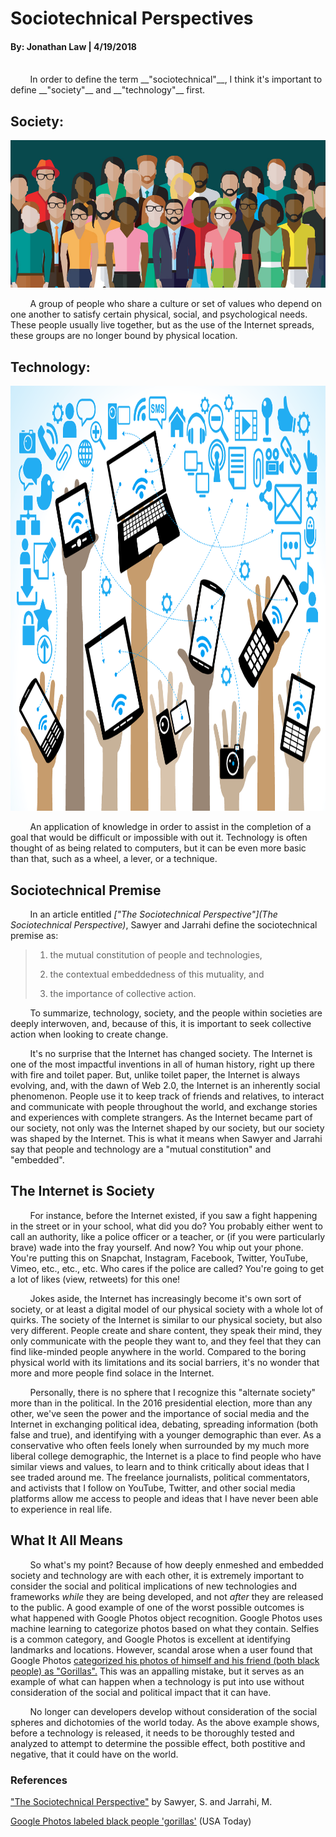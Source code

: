 <style media="screen" type="text/css">
img.resize {
  width: 960px;
  height: 680px;
}
</style>
# Sociotechnical Perspectives
#### By: Jonathan Law | 4/19/2018
<br>
&nbsp;&nbsp;&nbsp;&nbsp;&nbsp;&nbsp;&nbsp;&nbsp;In order to define the term __"sociotechnical"__, I think it's important to define __"society"__ and __"technology"__ first.

## Society:

![society](../files/Society.jpg "What is a Society?")

&nbsp;&nbsp;&nbsp;&nbsp;&nbsp;&nbsp;&nbsp;&nbsp;A group of people who share a culture or set of values who depend on one another to satisfy certain physical, social, and psychological needs. These people usually live together, but as the use of the Internet spreads, these groups are no longer bound by physical location.

## Technology:

<img class="resize" src="../files/Technology.png" alt="technology" title="What is Technology?">

&nbsp;&nbsp;&nbsp;&nbsp;&nbsp;&nbsp;&nbsp;&nbsp;An application of knowledge in order to assist in the completion of a goal that would be difficult or impossible with out it. Technology is often thought of as being related to computers, but it can be even more basic than that, such as a wheel, a lever, or a technique.

## Sociotechnical Premise
&nbsp;&nbsp;&nbsp;&nbsp;&nbsp;&nbsp;&nbsp;&nbsp;In an article entitled *["The Sociotechnical Perspective"](The Sociotechnical Perspective)*, Sawyer and Jarrahi define the sociotechnical premise as:

> 1) the mutual constitution of people and technologies,
>
>2) the contextual embeddedness of this mutuality, and
>
>3) the importance of collective action.

&nbsp;&nbsp;&nbsp;&nbsp;&nbsp;&nbsp;&nbsp;&nbsp;To summarize, technology, society, and the people within societies are deeply interwoven, and, because of this, it is important to seek collective action when looking to create change.

&nbsp;&nbsp;&nbsp;&nbsp;&nbsp;&nbsp;&nbsp;&nbsp;It's no surprise that the Internet has changed society. The Internet is one of the most impactful inventions in all of human history, right up there with fire and toilet paper. But, unlike toilet paper, the Internet is always evolving, and, with the dawn of Web 2.0, the Internet is an inherently social phenomenon. People use it to keep track of friends and relatives, to interact and communicate with people throughout the world, and exchange stories and experiences with complete strangers. As the Internet became part of our society, not only was the Internet shaped by our society, but our society was shaped by the Internet. This is what it means when Sawyer and Jarrahi say that people and technology are a "mutual constitution" and "embedded".

## The Internet is Society

&nbsp;&nbsp;&nbsp;&nbsp;&nbsp;&nbsp;&nbsp;&nbsp;For instance, before the Internet existed, if you saw a fight happening in the street or in your school, what did you do? You probably either went to call an authority, like a police officer or a teacher, or (if you were particularly brave) wade into the fray yourself. And now? You whip out your phone. You're putting this on Snapchat, Instagram, Facebook, Twitter, YouTube, Vimeo, etc., etc., etc. Who cares if the police are called? You're going to get a lot of likes (view, retweets) for this one!

&nbsp;&nbsp;&nbsp;&nbsp;&nbsp;&nbsp;&nbsp;&nbsp;Jokes aside, the Internet has increasingly become it's own sort of society, or at least a digital model of our physical society with a whole lot of quirks. The society of the Internet is similar to our physical society, but also very different. People create and share content, they speak their mind, they only communicate with the people they want to, and they feel that they can find like-minded people anywhere in the world. Compared to the boring physical world with its limitations and its social barriers, it's no wonder that more and more people find solace in the Internet.

&nbsp;&nbsp;&nbsp;&nbsp;&nbsp;&nbsp;&nbsp;&nbsp;Personally, there is no sphere that I recognize this "alternate society" more than in the political. In the 2016 presidential election, more than any other, we've seen the power and the importance of social media and the Internet in exchanging political idea, debating, spreading information (both false and true), and identifying with a younger demographic than ever. As a conservative who often feels lonely when surrounded by my much more liberal college demographic, the Internet is a place to find people who have similar views and values, to learn and to think critically about ideas that I see traded around me. The freelance journalists, political commentators, and activists that I follow on YouTube, Twitter, and other social media platforms allow me access to people and ideas that I have never been able to experience in real life.

## What It All Means

&nbsp;&nbsp;&nbsp;&nbsp;&nbsp;&nbsp;&nbsp;&nbsp;So what's my point? Because of how deeply enmeshed and embedded society and technology are with each other, it is extremely important to consider the social and political implications of new technologies and frameworks *while* they are being developed, and not *after* they are released to the public. A good example of one of the worst possible outcomes is what happened with Google Photos object recognition. Google Photos uses machine learning to categorize photos based on what they contain. Selfies is a common category, and Google Photos is excellent at identifying landmarks and locations. However, scandal arose when a user found that Google Photos [categorized his photos of himself and his friend (both black people) as "Gorillas".][Google Photos Gorillas] This was an appalling mistake, but it serves as an example of what can happen when a technology is put into use without consideration of the social and political impact that it can have.

&nbsp;&nbsp;&nbsp;&nbsp;&nbsp;&nbsp;&nbsp;&nbsp;No longer can developers develop without consideration of the social spheres and dichotomies of the world today. As the above example shows, before a technology is released, it needs to be thoroughly tested and analyzed to attempt to determine the possible effect, both postitive and negative, that it could have on the world.


### References
["The Sociotechnical Perspective"][The Sociotechnical Perspective] by Sawyer, S. and Jarrahi, M.

[Google Photos labeled black people 'gorillas'][Google Photos Gorillas] (USA Today)


[The Sociotechnical Perspective]: http://www.jarrahi.com/publications/Sawyer%20and%20Jarrahi,%20the%20sociotechnial%20perspective.pdf

[Google Photos Gorillas]: https://www.usatoday.com/story/tech/2015/07/01/google-apologizes-after-photos-identify-black-people-as-gorillas/29567465/
